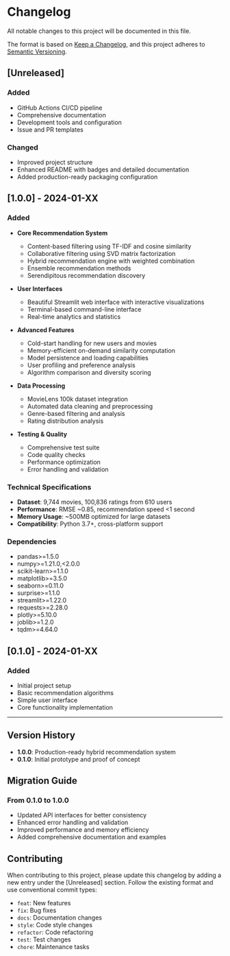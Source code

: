 # Changelog

All notable changes to this project will be documented in this file.

The format is based on [Keep a Changelog](https://keepachangelog.com/en/1.0.0/),
and this project adheres to [Semantic Versioning](https://semver.org/spec/v2.0.0.html).

## [Unreleased]

### Added
- GitHub Actions CI/CD pipeline
- Comprehensive documentation
- Development tools and configuration
- Issue and PR templates

### Changed
- Improved project structure
- Enhanced README with badges and detailed documentation
- Added production-ready packaging configuration

## [1.0.0] - 2024-01-XX

### Added
- **Core Recommendation System**
  - Content-based filtering using TF-IDF and cosine similarity
  - Collaborative filtering using SVD matrix factorization
  - Hybrid recommendation engine with weighted combination
  - Ensemble recommendation methods
  - Serendipitous recommendation discovery

- **User Interfaces**
  - Beautiful Streamlit web interface with interactive visualizations
  - Terminal-based command-line interface
  - Real-time analytics and statistics

- **Advanced Features**
  - Cold-start handling for new users and movies
  - Memory-efficient on-demand similarity computation
  - Model persistence and loading capabilities
  - User profiling and preference analysis
  - Algorithm comparison and diversity scoring

- **Data Processing**
  - MovieLens 100k dataset integration
  - Automated data cleaning and preprocessing
  - Genre-based filtering and analysis
  - Rating distribution analysis

- **Testing & Quality**
  - Comprehensive test suite
  - Code quality checks
  - Performance optimization
  - Error handling and validation

### Technical Specifications
- **Dataset**: 9,744 movies, 100,836 ratings from 610 users
- **Performance**: RMSE ~0.85, recommendation speed <1 second
- **Memory Usage**: ~500MB optimized for large datasets
- **Compatibility**: Python 3.7+, cross-platform support

### Dependencies
- pandas>=1.5.0
- numpy>=1.21.0,<2.0.0
- scikit-learn>=1.1.0
- matplotlib>=3.5.0
- seaborn>=0.11.0
- surprise>=1.1.0
- streamlit>=1.22.0
- requests>=2.28.0
- plotly>=5.10.0
- joblib>=1.2.0
- tqdm>=4.64.0

## [0.1.0] - 2024-01-XX

### Added
- Initial project setup
- Basic recommendation algorithms
- Simple user interface
- Core functionality implementation

---

## Version History

- **1.0.0**: Production-ready hybrid recommendation system
- **0.1.0**: Initial prototype and proof of concept

## Migration Guide

### From 0.1.0 to 1.0.0
- Updated API interfaces for better consistency
- Enhanced error handling and validation
- Improved performance and memory efficiency
- Added comprehensive documentation and examples

## Contributing

When contributing to this project, please update this changelog by adding a new entry under the [Unreleased] section. Follow the existing format and use conventional commit types:

- `feat`: New features
- `fix`: Bug fixes
- `docs`: Documentation changes
- `style`: Code style changes
- `refactor`: Code refactoring
- `test`: Test changes
- `chore`: Maintenance tasks
